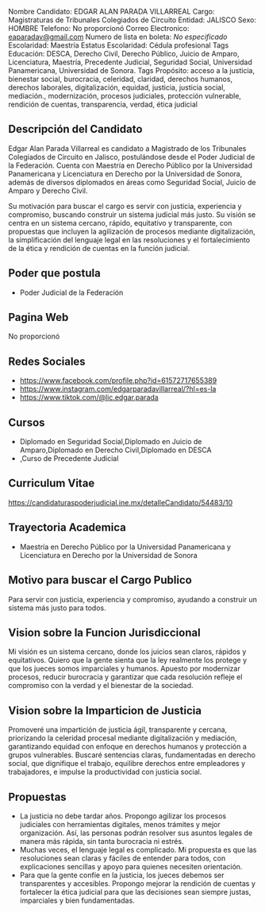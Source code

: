 Nombre Candidato: EDGAR ALAN PARADA VILLARREAL
Cargo: Magistraturas de Tribunales Colegiados de Circuito
Entidad: JALISCO
Sexo: HOMBRE
Telefono: No proporcionó
Correo Electronico: eaparadav@gmail.com
Numero de lista en boleta: *No especificado*
Escolaridad: Maestría
Estatus Escolaridad: Cédula profesional
Tags Educación: DESCA, Derecho Civil, Derecho Público, Juicio de Amparo, Licenciatura, Maestría, Precedente Judicial, Seguridad Social, Universidad Panamericana, Universidad de Sonora.
Tags Propósito: acceso a la justicia, bienestar social, burocracia, celeridad, claridad, derechos humanos, derechos laborales, digitalización, equidad, justicia, justicia social, mediación., modernización, procesos judiciales, protección vulnerable, rendición de cuentas, transparencia, verdad, ética judicial


## Descripción del Candidato 

Edgar Alan Parada Villarreal es candidato a Magistrado de los Tribunales Colegiados de Circuito en Jalisco, postulándose desde el Poder Judicial de la Federación. Cuenta con Maestría en Derecho Público por la Universidad Panamericana y Licenciatura en Derecho por la Universidad de Sonora, además de diversos diplomados en áreas como Seguridad Social, Juicio de Amparo y Derecho Civil.

Su motivación para buscar el cargo es servir con justicia, experiencia y compromiso, buscando construir un sistema judicial más justo. Su visión se centra en un sistema cercano, rápido, equitativo y transparente, con propuestas que incluyen la agilización de procesos mediante digitalización, la simplificación del lenguaje legal en las resoluciones y el fortalecimiento de la ética y rendición de cuentas en la función judicial.


## Poder que postula

- Poder Judicial de la Federación


## Pagina Web

No proporcionó


## Redes Sociales

- https://www.facebook.com/profile.php?id=61572717655389
- https://www.instagram.com/edgarparadavillarreal/?hl=es-la
- https://www.tiktok.com/@lic.edgar.parada


## Cursos

- Diplomado en Seguridad Social,Diplomado en Juicio de Amparo,Diplomado en Derecho Civil,Diplomado en DESCA
- ,Curso de Precedente Judicial


## Curriculum Vitae

https://candidaturaspoderjudicial.ine.mx/detalleCandidato/54483/10


## Trayectoria Academica

- Maestría en Derecho Público por la Universidad Panamericana y Licenciatura en Derecho por la Universidad de Sonora


## Motivo para buscar el Cargo Publico

Para servir con justicia, experiencia y compromiso, ayudando a construir un sistema más justo para todos.


## Vision sobre la Funcion Jurisdiccional

Mi visión es un sistema cercano, donde los juicios sean claros, rápidos y equitativos. Quiero que la gente sienta que la ley realmente los protege y que los jueces somos imparciales y humanos. Apuesto por modernizar procesos, reducir burocracia y garantizar que cada resolución refleje el compromiso con la verdad y el bienestar de la sociedad.


## Vision sobre la Imparticion de Justicia

Promoveré una impartición de justicia ágil, transparente y cercana, priorizando la celeridad procesal mediante digitalización y mediación, garantizando equidad con enfoque en derechos humanos y protección a grupos vulnerables. Buscaré sentencias claras, fundamentadas en derecho social, que dignifique el trabajo, equilibre derechos entre empleadores y trabajadores, e impulse la productividad con justicia social.


## Propuestas

- La justicia no debe tardar años. Propongo agilizar los procesos judiciales con herramientas digitales, menos trámites y mejor organización. Así, las personas podrán resolver sus asuntos legales de manera más rápida, sin tanta burocracia ni estrés.
- Muchas veces, el lenguaje legal es complicado. Mi propuesta es que las resoluciones sean claras y fáciles de entender para todos, con explicaciones sencillas y apoyo para quienes necesiten orientación.
- Para que la gente confíe en la justicia, los jueces debemos ser transparentes y accesibles. Propongo mejorar la rendición de cuentas y fortalecer la ética judicial para que las decisiones sean siempre justas, imparciales y bien fundamentadas.

